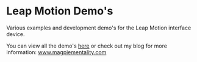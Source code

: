 Leap Motion Demo's
=================

Various examples and development demo's for the Leap Motion interface device.

You can view all the demo's [here](http://schnipz.github.com/leap-motion-demos/) or check out my blog for more information: www.magpiementality.com